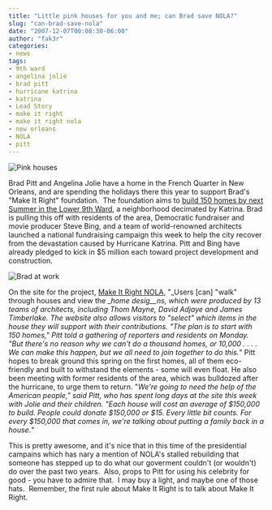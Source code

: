 ```yaml
---
title: "Little pink houses for you and me; can Brad save NOLA?"
slug: "can-brad-save-nola"
date: "2007-12-07T00:08:30-06:00"
author: "fak3r"
categories:
- news
tags:
- 9th ward
- angelina jolie
- brad pitt
- hurricane katrina
- katrina
- Lead Story
- make it right
- make it right nola
- new orleans
- NOLA
- pitt
---
```


![Pink houses](http://fak3r.com/wp-content/uploads/2007/12/pitt-big1.jpg)


Brad Pitt and Angelina Jolie have a home in the French Quarter in New Orleans, and are spending the holidays there this year to support Brad's "Make It Right" foundation.  The foundation aims to [build 150 homes by next Summer in the Lower 9th Ward](http://www.latimes.com/entertainment/news/celebrity/la-et-cause5dec05,1,4239503.story?coll=la-celebrity-news), a neighborhood decimated by Katrina. Brad is pulling this off with residents of the area, Democratic fundraiser and movie producer Steve Bing, and a team of world-renowned architects launched a national fundraising campaign this week to help the city recover from the devastation caused by Hurricane Katrina. Pitt and Bing have already pledged to kick in $5 million each toward project development and construction.

![Brad at work](http://fak3r.com/wp-content/uploads/2007/12/medium_brad_pitt_2.jpg)

On the site for the project, [Make It Right NOLA](http://www.makeitrightnola.org/), "_Users [can] "walk" through houses and view the __home desig__ns, which were produced by 13 teams of architects, including Thom Mayne, David Adjaye and James Timberlake. The website also allows visitors to "select" which items in the house they will support with their contributions._ _"The plan is to start with 150 homes," Pitt told a gathering of reporters and residents on Monday. "But there's no reason why we can't do a thousand homes, or 10,000 . . . . We can make this happen, but we all need to join together to do this._" Pitt hopes to break ground this spring on the first homes, all of them eco-friendly and built to withstand the elements - some will even float. He also been meeting with former residents of the area, which was bulldozed after the hurricane, to urge them to return. "_We're going to need the help of the American people," said Pitt, who has spent long days at the site this week with Jolie and their children. "Each house will cost an average of $150,000 to build. People could donate $150,000 or $15. Every little bit counts. For every $150,000 that comes in, we're talking about putting a family back in a house._"

This is pretty awesome, and it's nice that in this time of the presidential campains which has nary a mention of NOLA's stalled rebuilding that someone has stepped up to do what our goverment couldn't (or wouldn't) do over the past two years.  Also, props to Pitt for using his celebrity for good - you have to admire that.  I may buy a light, and maybe one of those hats.  Remember, the first rule about Make It Right is to talk about Make It Right.
